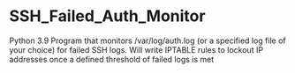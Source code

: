 # SSH_Failed_Auth_Monitor
Python 3.9 Program that monitors /var/log/auth.log (or a specified log file of your choice) for failed SSH logs. Will write IPTABLE rules to lockout IP addresses once a defined threshold of failed logs is met 
